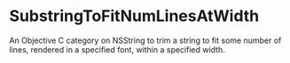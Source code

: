SubstringToFitNumLinesAtWidth
=============================

An Objective C category on NSString to trim a string to fit some number of lines, rendered in a specified font, within a specified width.
